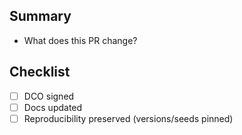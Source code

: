 ## Summary
- What does this PR change?

## Checklist
- [ ] DCO signed
- [ ] Docs updated
- [ ] Reproducibility preserved (versions/seeds pinned)
